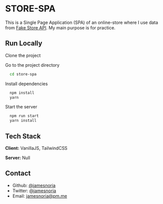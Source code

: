 # STORE-SPA

This is a Single Page Application (SPA) of an online-store where I use data from [Fake Store API](https://fakestoreapi.com/). My main purpose is for practice.

## Run Locally

Clone the project

Go to the project directory

```bash
  cd store-spa
```

Install dependencies

```bash
  npm install
  yarn
```

Start the server

```bash
  npm run start
  yarn install
```

## Tech Stack

**Client:** VanillaJS, TailwindCSS

**Server:** Null

## Contact

- Github: [@jamesnoria](https://www.github.com/jamesnoria)
- Twitter: [@jamesnoria](https://www.twitter.com/jamesnoria)
- Email: [jamesnoria@pm.me](mailto:jamesnoria@pm.me)